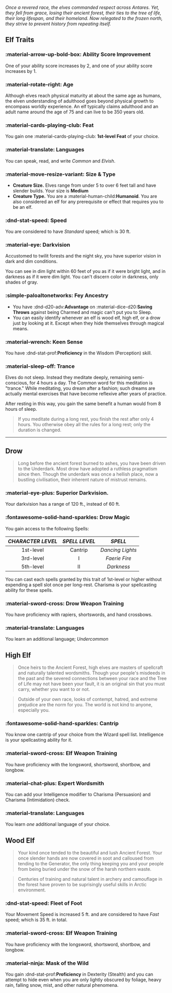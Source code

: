 *Once a revered race, the elves commanded respect across Antares. Yet, they fell from grace, losing their ancient forest, their ties to the tree of life, their long lifespan, and their homeland. Now relegated to the frozen north, they strive to prevent history from repeating itself.*

## Elf Traits

### :material-arrow-up-bold-box: Ability Score Improvement
One of your ability score increases by 2, and one of your ability score increases by 1.

### :material-rotate-right: Age
Although elves reach physical maturity at about the same age as humans, the elven understanding of adulthood goes beyond physical growth to encompass worldly experience. An elf typically claims adulthood and an adult name around the age of 75 and can live to be 350 years old.

### :material-cards-playing-club: Feat
You gain one :material-cards-playing-club: **1st-level Feat** of your choice.

### :material-translate: Languages
You can speak, read, and write *Common* and *Elvish*.

### :material-move-resize-variant: Size & Type
- **Creature Size.** Elves range from under 5 to over 6 feet tall and have slender builds. Your size is **Medium**
- **Creature Type.** You are a :material-human-child:**Humanoid**. You are also considered an elf for any prerequisite or effect that requires you to be an elf.

### :dnd-stat-speed: Speed
You are considered to have *Standard* speed; which is 30 ft.

### :material-eye: Darkvision
Accustomed to twilit forests and the night sky, you have superior vision in dark and dim conditions.

You can see in dim light within 60 feet of you as if it were bright light, and in darkness as if it were dim light. You can't discern color in darkness, only shades of gray.

### :simple-paloaltonetworks: Fey Ancestry
- You have :dnd-d20-adv:**Advantage** on :material-dice-d20:**Saving Throws** against being Charmed and magic can't put you to Sleep. 
- You can easily identify whenever an elf is wood elf, high elf, or a drow just by looking at it. Except when they hide themselves through magical means.

### :material-wrench: Keen Sense
You have :dnd-stat-prof:**Proficiency** in the Wisdom (Perception) skill.

### :material-sleep-off: Trance
Elves do not sleep. Instead they meditate deeply, remaining semi-conscious, for 4 hours a day. The Common word for this meditation is "trance." While meditating, you dream after a fashion; such dreams are actually mental exercises that have become reflexive after years of practice. 

After resting in this way, you gain the same benefit a human would from 8 hours of sleep.

> If you meditate during a long rest, you finish the rest after only 4 hours. You otherwise obey all the rules for a long rest; only the duration is changed.

---

## Drow
> Long before the ancient forest burned to ashes, you have been driven to the Underdark. Most drow have adopted a ruthless pragmatism since then. Though the underdark was once a hellish place, now a bustling civilisation, their inherent nature of mistrust remains. 

### :material-eye-plus: Superior Darkvision.
Your darkvision has a range of 120 ft., instead of 60 ft.

### :fontawesome-solid-hand-sparkles: Drow Magic

You gain access to the following Spells:

| ***CHARACTER LEVEL*** |***SPELL LEVEL***|***SPELL***|
|:---:|:---:|:---:|
|1st-level| Cantrip | *Dancing Lights* |
|3rd-level| I | *Faerie Fire* |
|5th-level| II | *Darkness* |

You can cast each spells granted by this trait of 1st-level or higher without expending a spell slot once per long-rest. Charisma is your spellcasting ability for these spells.

### :material-sword-cross: Drow Weapon Training 
You have proficiency with rapiers, shortswords, and hand crossbows.

### :material-translate: Languages
You learn an additional language; *Undercommon*

## High Elf
> Once heirs to the Ancient Forest, high elves are masters of spellcraft and naturally talented wordsmiths. Though your people's misdeeds in the past and the severed connections between your race and the Tree of Life may not have been your fault, it is an original sin that you must carry, whether you want to or not. 

> Outside of your own race, looks of contempt, hatred, and extreme prejudice are the norm for you. The world is not kind to anyone, especially you.

### :fontawesome-solid-hand-sparkles: Cantrip 
You know one cantrip of your choice from the Wizard spell list. Intelligence is your spellcasting ability for it.

### :material-sword-cross: Elf Weapon Training 
You have proficiency with the longsword, shortsword, shortbow, and longbow.

### :material-chat-plus: Expert Wordsmith
You can add your Intelligence modifier to Charisma (Persuasion) and Charisma (Intimidation) check.

### :material-translate: Languages
You learn *one* additional language of your choice.

## Wood Elf
> Your kind once tended to the beautiful and lush Ancient Forest. Your once slender hands are now covered in soot and calloused from tending to the Generator, the only thing keeping you and your people from being buried under the snow of the harsh northern waste.

> Centuries of training and natural talent in archery and camouflage in the forest have proven to be suprisingly useful skills in Arctic environment.

### :dnd-stat-speed: Fleet of Foot 
Your Movement Speed is increased 5 ft. and are considered to have *Fast* speed; which is 35 ft. in total.

### :material-sword-cross: Elf Weapon Training 
You have proficiency with the longsword, shortsword, shortbow, and longbow.

### :material-ninja: Mask of the Wild
You gain :dnd-stat-prof:**Proficiency** in Dexterity (Stealth) and you can attempt to hide even when you are only lightly obscured by foliage, heavy rain, falling snow, mist, and other natural phenomena.

